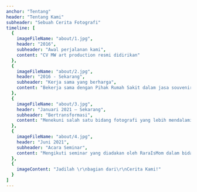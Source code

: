 ```yaml
---
anchor: "Tentang"
header: "Tentang Kami"
subheader: "Sebuah Cerita Fotografi"
timeline: [
  {
    imageFileName: "about/1.jpg",
    header: "2016",
    subheader: "Awal perjalanan kami",
    content: "CV MW art production resmi didirikan"
  },
  {
    imageFileName: "about/2.jpg",
    header: "2016 - Sekarang",
    subheader: "Kerja sama yang berharga",
    content: "Bekerja sama dengan Pihak Rumah Sakit dalam jasa souvenir foto baby yang baru lahir"
  },
  {
    imageFileName: "about/3.jpg",
    header: "Januari 2021 – Sekarang",
    subheader: "Bertransformasi",
    content: "Menekuni salah satu bidang fotografi yang lebih mendalami anak bayi yang baru lahir , Newborn"
  },
  {
    imageFileName: "about/4.jpg",
    header: "Juni 2021",
    subheader: "Acara Seminar",
    content: "Mengikuti seminar yang diadakan oleh RaraIsMom dalam bidang Baby Newborn Photography"
  },
  {
    imageContent: "Jadilah \r\nbagian dari\r\nCerita Kami!"
  }
]
---
```

